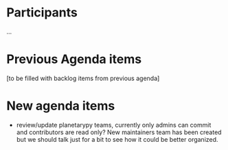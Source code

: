 # Participants

...

# Previous Agenda items

[to be filled with backlog items from previous agenda]

# New agenda items
* review/update planetarypy teams, currently only admins can commit and contributors are read only? New maintainers team has been created but we should talk just for a bit to see how it could be better organized. 
